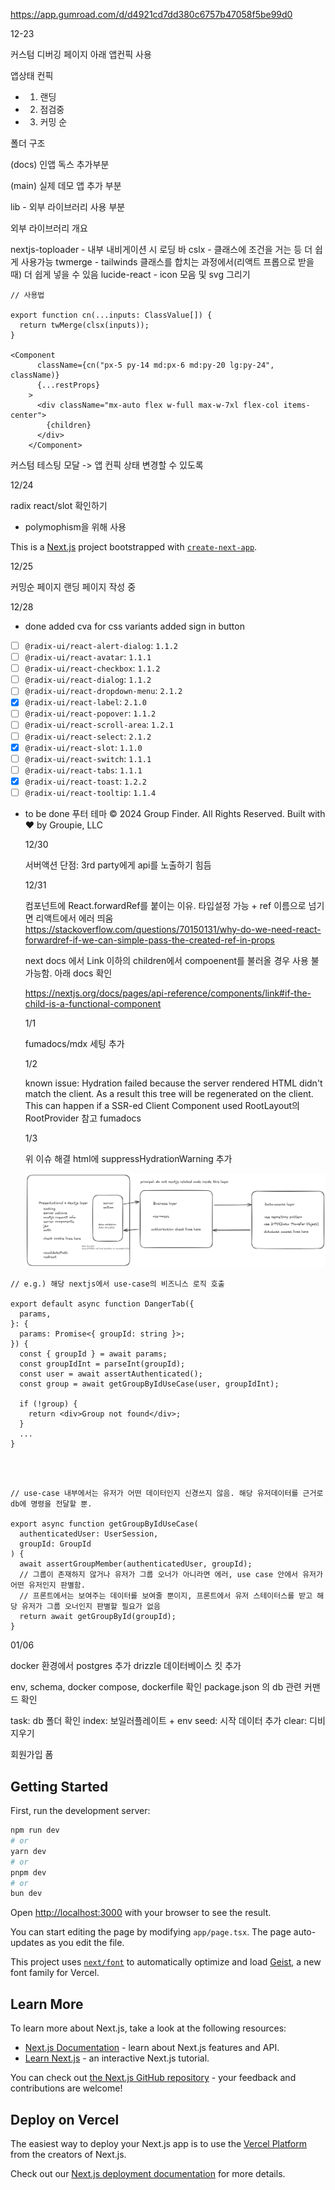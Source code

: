 https://app.gumroad.com/d/d4921cd7dd380c6757b47058f5be99d0

12-23

커스텀 디버깅 페이지 아래 앱컨픽 사용

앱상태 컨픽

- 1. 랜딩
- 2. 점검중
- 3. 커밍 순

폴더 구조

(docs) 인앱 독스 추가부분

(main) 실제 데모 앱 추가 부분

lib - 외부 라이브러리 사용 부분

외부 라이브러리 개요

nextjs-toploader - 내부 내비게이션 시 로딩 바
cslx - 클래스에 조건을 거는 등 더 쉽게 사용가능
twmerge - tailwinds 클래스를 합치는 과정에서(리액트 프롭으로 받을 때) 더 쉽게 넣을 수 있음
lucide-react - icon 모음 및 svg 그리기

```
// 사용법

export function cn(...inputs: ClassValue[]) {
  return twMerge(clsx(inputs));
}

<Component
      className={cn("px-5 py-14 md:px-6 md:py-20 lg:py-24", className)}
      {...restProps}
    >
      <div className="mx-auto flex w-full max-w-7xl flex-col items-center">
        {children}
      </div>
    </Component>

```

커스텀 테스팅 모달 -> 앱 컨픽 상태 변경할 수 있도록

12/24

radix react/slot 확인하기

- polymophism을 위해 사용

This is a [Next.js](https://nextjs.org) project bootstrapped with [`create-next-app`](https://nextjs.org/docs/app/api-reference/cli/create-next-app).

12/25

커밍순 페이지
랜딩 페이지 작성 중

12/28

- done
  added cva for css variants
  added sign in button

- [ ] `@radix-ui/react-alert-dialog`: `1.1.2`
- [ ] `@radix-ui/react-avatar`: `1.1.1`
- [ ] `@radix-ui/react-checkbox`: `1.1.2`
- [ ] `@radix-ui/react-dialog`: `1.1.2`
- [ ] `@radix-ui/react-dropdown-menu`: `2.1.2`
- [x] `@radix-ui/react-label`: `2.1.0`
- [ ] `@radix-ui/react-popover`: `1.1.2`
- [ ] `@radix-ui/react-scroll-area`: `1.2.1`
- [ ] `@radix-ui/react-select`: `2.1.2`
- [x] `@radix-ui/react-slot`: `1.1.0`
- [ ] `@radix-ui/react-switch`: `1.1.1`
- [ ] `@radix-ui/react-tabs`: `1.1.1`
- [x] `@radix-ui/react-toast`: `1.2.2`
- [ ] `@radix-ui/react-tooltip`: `1.1.4`

- to be done
  푸터
  테마
  © 2024 Group Finder. All Rights Reserved. Built with ❤️ by Groupie, LLC

  12/30

  서버액션 단점: 3rd party에게 api를 노출하기 힘듬

  12/31

  컴포넌트에 React.forwardRef를 붙이는 이유. 타입설정 가능 + ref 이름으로 넘기면 리액트에서 에러 띄움
  https://stackoverflow.com/questions/70150131/why-do-we-need-react-forwardref-if-we-can-simple-pass-the-created-ref-in-props

  next docs 에서 Link 이하의 children에서 compoenent를 불러올 경우 사용 불가능함. 아래 docs 확인

  https://nextjs.org/docs/pages/api-reference/components/link#if-the-child-is-a-functional-component

  1/1

  fumadocs/mdx 세팅 추가

  1/2

  known issue: Hydration failed because the server rendered HTML didn't match the client. As a result this tree will be regenerated on the client. This can happen if a SSR-ed Client Component used
  RootLayout의 RootProvider 참고 fumadocs

  1/3

  위 이슈 해결 html에 suppressHydrationWarning 추가

  ![clean structure](public/docs/clean-architecture.png)

```
// e.g.) 해당 nextjs에서 use-case의 비즈니스 로직 호출

export default async function DangerTab({
  params,
}: {
  params: Promise<{ groupId: string }>;
}) {
  const { groupId } = await params;
  const groupIdInt = parseInt(groupId);
  const user = await assertAuthenticated();
  const group = await getGroupByIdUseCase(user, groupIdInt);

  if (!group) {
    return <div>Group not found</div>;
  }
  ...
}



```

```

// use-case 내부에서는 유저가 어떤 데이터인지 신경쓰지 않음. 해당 유저데이터를 근거로 db에 명령을 전달할 뿐.

export async function getGroupByIdUseCase(
  authenticatedUser: UserSession,
  groupId: GroupId
) {
  await assertGroupMember(authenticatedUser, groupId);
  // 그룹이 존재하지 않거나 유저가 그룹 오너가 아니라면 에러, use case 안에서 유저가 어떤 유저인지 판별함.
  // 프론트에서는 보여주는 데이터를 보여줄 뿐이지, 프론트에서 유저 스테이터스를 받고 해당 유저가 그룹 오너인지 판별할 필요가 없음
  return await getGroupById(groupId);
}
```

01/06

docker 환경에서 postgres 추가
drizzle 데이터베이스 킷 추가

env, schema, docker compose, dockerfile 확인
package.json 의 db 관련 커맨드 확인

task: db 폴더 확인
index: 보일러플레이트 + env
seed: 시작 데이터 추가
clear: 디비 지우기

회원가입 폼

## Getting Started

First, run the development server:

```bash
npm run dev
# or
yarn dev
# or
pnpm dev
# or
bun dev
```

Open [http://localhost:3000](http://localhost:3000) with your browser to see the result.

You can start editing the page by modifying `app/page.tsx`. The page auto-updates as you edit the file.

This project uses [`next/font`](https://nextjs.org/docs/app/building-your-application/optimizing/fonts) to automatically optimize and load [Geist](https://vercel.com/font), a new font family for Vercel.

## Learn More

To learn more about Next.js, take a look at the following resources:

- [Next.js Documentation](https://nextjs.org/docs) - learn about Next.js features and API.
- [Learn Next.js](https://nextjs.org/learn) - an interactive Next.js tutorial.

You can check out [the Next.js GitHub repository](https://github.com/vercel/next.js) - your feedback and contributions are welcome!

## Deploy on Vercel

The easiest way to deploy your Next.js app is to use the [Vercel Platform](https://vercel.com/new?utm_medium=default-template&filter=next.js&utm_source=create-next-app&utm_campaign=create-next-app-readme) from the creators of Next.js.

Check out our [Next.js deployment documentation](https://nextjs.org/docs/app/building-your-application/deploying) for more details.
